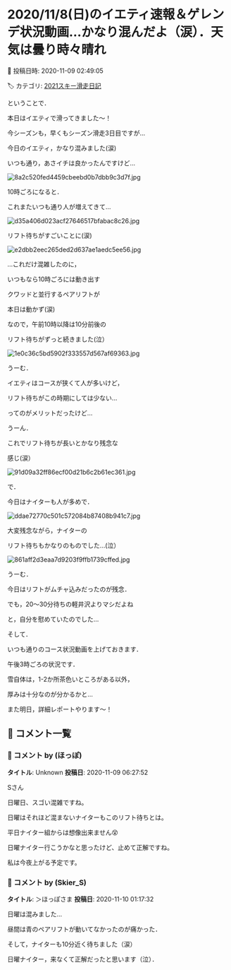 # 2020/11/8(日)のイエティ速報＆ゲレンデ状況動画…かなり混んだよ（涙）．天気は曇り時々晴れ

📅 投稿日時: 2020-11-09 02:49:05

🏷️ カテゴリ: [2021スキー滑走日記](c2b0fc073d6357d3b786f6ca655147f7d.md)

ということで．


本日はイエティで滑ってきました～！


今シーズンも，早くもシーズン滑走3日目ですが…


今日のイエティ，かなり混みました(涙)





いつも通り，あさイチは良かったんですけど…




![8a2c520fed4459cbeebd0b7dbb9c3d7f.jpg](images/8a2c520fed4459cbeebd0b7dbb9c3d7f.jpg)




10時ごろになると．


これまたいつも通り人が増えてきて…




![d35a406d023acf27646517bfabac8c26.jpg](images/d35a406d023acf27646517bfabac8c26.jpg)




リフト待ちがすごいことに(涙)




![e2dbb2eec265ded2d637ae1aedc5ee56.jpg](images/e2dbb2eec265ded2d637ae1aedc5ee56.jpg)




…これだけ混雑したのに，


いつもなら10時ごろには動き出す


クワッドと並行するペアリフトが


本日は動かず(涙)


なので，午前10時以降は10分前後の


リフト待ちがずっと続きました(泣）




![1e0c36c5bd5902f333557d567af69363.jpg](images/1e0c36c5bd5902f333557d567af69363.jpg)




うーむ．


イエティはコースが狭くて人が多いけど，


リフト待ちがこの時期にしては少ない…


ってのがメリットだったけど…


うーん．


これでリフト待ちが長いとかなり残念な


感じ(涙）




![91d09a32ff86ecf00d21b6c2b61ec361.jpg](images/91d09a32ff86ecf00d21b6c2b61ec361.jpg)







で．


今日はナイターも人が多めで．




![ddae72770c501c572084b87408b941c7.jpg](images/ddae72770c501c572084b87408b941c7.jpg)




大変残念ながら，ナイターの


リフト待ちもかなりのものでした…(泣）




![861aff2d3eaa7d9203f9ffb1739cffed.jpg](images/861aff2d3eaa7d9203f9ffb1739cffed.jpg)







うーむ．


今日はリフトがムチャ込みだったのが残念．


でも，20～30分待ちの軽井沢よりマシだよね


と，自分を慰めていたのでした…





そして．


いつも通りのコース状況動画を上げておきます．


午後3時ごろの状況です．


雪自体は，1-2か所茶色いところがある以外，


厚みは十分なのが分かるかと…








また明日，詳細レポートやります～！

## 💬 コメント一覧

### 💬 コメント by (ほっぽ)
**タイトル**: Unknown
**投稿日**: 2020-11-09 06:27:52

Sさん



日曜日、スゴい混雑ですね。

日曜はそれほど混まないナイターもこのリフト待ちとは。

平日ナイター組からは想像出来ません😵



日曜ナイター行こうかなと思ったけど、止めて正解ですね。

私は今夜上がる予定です。

### 💬 コメント by (Skier_S)
**タイトル**: ＞ほっぽさま
**投稿日**: 2020-11-10 01:17:32

日曜は混みました…

昼間は青のペアリフトが動いてなかったのが痛かった．

そして，ナイターも10分近く待ちました（涙）

日曜ナイター，来なくて正解だったと思います（泣）．

